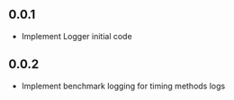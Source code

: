 ## 0.0.1

- Implement Logger initial code

## 0.0.2

- Implement benchmark logging for timing methods logs
